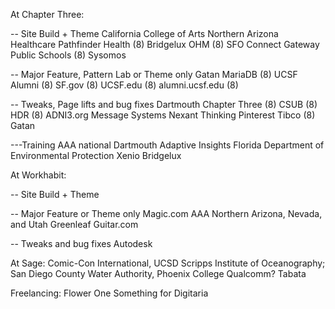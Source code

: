 At Chapter Three:

-- Site Build + Theme
California College of Arts
Northern Arizona Healthcare
Pathfinder Health (8)
Bridgelux
OHM (8)
SFO Connect
Gateway Public Schools (8)
Sysomos


-- Major Feature, Pattern Lab or Theme only
Gatan
MariaDB (8)
UCSF Alumni (8)
SF.gov (8)
UCSF.edu (8)
alumni.ucsf.edu (8)

-- Tweaks, Page lifts and bug fixes
Dartmouth
Chapter Three (8)
CSUB (8)
HDR (8)
ADNI3.org
Message Systems
Nexant Thinking
Pinterest
Tibco (8)
Gatan


---Training
AAA national
Dartmouth 
Adaptive Insights
Florida Department of Environmental Protection
Xenio
Bridgelux


At Workhabit:

-- Site Build + Theme



-- Major Feature or Theme only
Magic.com
AAA Northern Arizona, Nevada, and Utah
Greenleaf
Guitar.com

-- Tweaks and bug fixes
Autodesk


At Sage:
Comic-Con International, 
UCSD Scripps Institute of Oceanography; 
San Diego County Water Authority, 
Phoenix College
Qualcomm?
Tabata

Freelancing:
Flower One
Something for Digitaria